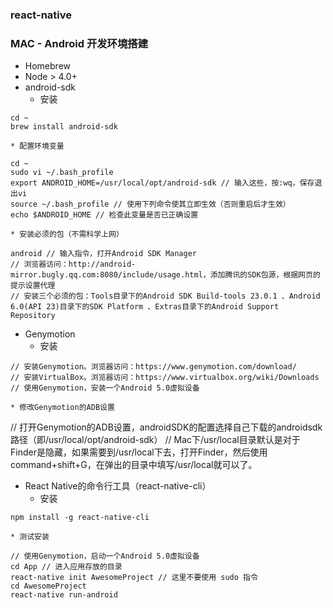 ### react-native

### MAC - Android 开发环境搭建
* Homebrew
* Node > 4.0+
* android-sdk
    * 安装
```
cd ~
brew install android-sdk
```

    * 配置环境变量
```
cd ~
sudo vi ~/.bash_profile
export ANDROID_HOME=/usr/local/opt/android-sdk // 输入这些，按:wq，保存退出vi
source ~/.bash_profile // 使用下列命令使其立即生效（否则重启后才生效）
echo $ANDROID_HOME // 检查此变量是否已正确设置
```

    * 安装必须的包（不需科学上网）
```
android // 输入指令，打开Android SDK Manager
// 浏览器访问：http://android-mirror.bugly.qq.com:8080/include/usage.html，添加腾讯的SDK包源，根据网页的提示设置代理
// 安装三个必须的包：Tools目录下的Android SDK Build-tools 23.0.1 、Android 6.0(API 23)目录下的SDK Platform 、Extras目录下的Android Support Repository
```

* Genymotion
    * 安装
```
// 安装Genymotion。浏览器访问：https://www.genymotion.com/download/
// 安装VirtualBox。浏览器访问：https://www.virtualbox.org/wiki/Downloads
// 使用Genymotion，安装一个Android 5.0虚拟设备
```
    * 修改Genymotion的ADB设置
// 打开Genymotion的ADB设置，androidSDK的配置选择自己下载的androidsdk路径（即/usr/local/opt/android-sdk）
// Mac下/usr/local目录默认是对于Finder是隐藏，如果需要到/usr/local下去，打开Finder，然后使用command+shift+G，在弹出的目录中填写/usr/local就可以了。

* React Native的命令行工具（react-native-cli）
    * 安装
```
npm install -g react-native-cli
```

    * 测试安装
```
// 使用Genymotion，启动一个Android 5.0虚拟设备
cd App // 进入应用存放的目录
react-native init AwesomeProject // 这里不要使用 sudo 指令
cd AwesomeProject
react-native run-android
```
